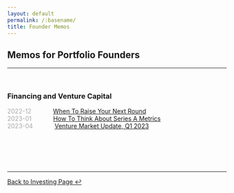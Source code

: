 ```yaml
---
layout: default
permalink: /:basename/
title: Founder Memos
---
```


## Memos for Portfolio Founders

----

<br/>

### Financing and Venture Capital

<!--
<span style="color:#A9A9A9;">2022-11</span> &emsp;&emsp;&emsp; [Macro Landscape, Q4 2022](/2022-11-macro-landscape)  
-->

<span style="color:#A9A9A9;">2022-12</span> &emsp;&emsp;&emsp; [When To Raise Your Next Round](/when-to-raise-your-next-round)  
<span style="color:#A9A9A9;">2023-01</span> &emsp;&emsp;&emsp; [How To Think About Series A Metrics](/how-to-think-about-series-a-metrics)  
<span style="color:#A9A9A9;">2023-04</span> &emsp;&emsp;&emsp; [Venture Market Update, Q1 2023](/venture-market-update-q1-2023)  


<!--
Investor updates

Finding the right investor
Should you raise venture capital?
Headcount is a vanity metric
The iron law of pricing
Sales comp model
Cash and runway model
Levelling up as a founder
-->


<br/>
<br/>
<br/>
<br/>

----

[Back to Investing Page ↩](/investing)

<br/>
<br/>
<br/>
